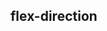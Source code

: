 ## flex-direction


<!-- CSSJSON.flex-direction.description -->

<!-- CSSJSON.flex-direction.syntax -->

<!-- CSSJSON.flex-direction.values -->

<!-- CSSJSON.flex-direction.defaultValue -->

<!-- CSSJSON.flex-direction.unixTags -->

<!-- CSSJSON.flex-direction.compatibility -->

<!-- CSSJSON.flex-direction.reference -->
